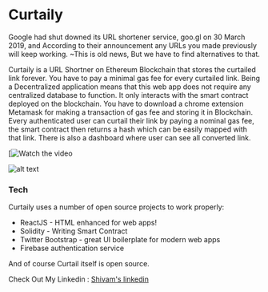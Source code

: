 # Curtaily

Google had shut downed its URL shortener service, goo.gl on 30 March 2019, and According to their announcement any URLs you made previously will keep working. 
~This is old news, But we have to find alternatives to that.


Curtaily is a URL Shortner on Ethereum Blockchain that stores the curtailed link forever. You have to pay a minimal gas fee for every curtailed link. Being a Decentralized application means that this web app does not require any centralized database to function. It only interacts with the smart contract deployed on the blockchain. You have to download a chrome extension Metamask for making a transaction of gas fee and storing it in Blockchain. Every authenticated user can curtail their link by paying a nominal gas fee, the smart contract then returns a hash which can be easily mapped with that link. There is also a dashboard where user can see all converted link.

[![Watch the video](https://www.youtube.com/watch?v=6RdDEZfF4Lc&feature=youtu.be)

![alt text](https://serving.photos.photobox.com/210233271d19ebaf3e451d22139af8d9b6ba2ce7b7984d7a3a0ea2e4c4191ea9f64dbe7b.jpg)

### Tech

Curtaily uses a number of open source projects to work properly:

* ReactJS - HTML enhanced for web apps!
* Solidity - Writing Smart Contract
* Twitter Bootstrap - great UI boilerplate for modern web apps
* Firebase authentication service

And of course Curtail itself is open source.

Check Out My Linkedin : [Shivam's linkedin](https://www.linkedin.com/in/shivam-agrawal-a4a414181/)

